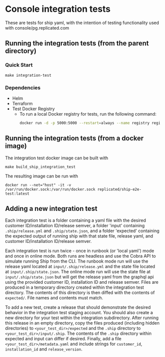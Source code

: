 # Console integration tests

These are tests for ship yaml, with the intention of testing functionality used with console/pg.replicated.com

## Running the integration tests (from the parent directory)

### Quick Start
```shell
make integration-test
```

### Dependencies
- Helm
- Terraform
- Test Docker Registry
    * To run a local Docker registry for tests, run the following command:
      ```sh
      docker run -d -p 5000:5000 --restart=always --name registry registry:2
      ```

## Running the integration tests (from a docker image)

The integration test docker image can be built with

```shell
make build_ship_integration_test
```

The resulting image can be run with

```shell
docker run --net="host" -it -v /var/run/docker.sock:/var/run/docker.sock replicated/ship-e2e-test:latest
```

## Adding a new integration test

Each integration test is a folder containing a yaml file with the
desired customer ID/installation ID/release semver, a folder 'input' containing
`.ship/release.yml` and `.ship/state.json`, and a folder 'expected'
containing the expected output of running ship with that state file, release yaml,
and customer ID/installation ID/release semver.

Each integration test is run twice - once in runbook (or 'local yaml') mode and once in online mode.
Both runs are headless and use the Cobra API to simulate running Ship from the CLI.
The runbook mode run will use the release yaml located at `input/.ship/release.yml` and the state file located at `input/.ship/state.json`.
The online mode run will use the state file at `input/.ship/state.json` but will get the release yaml from the graphql api using the provided customer ID, installation ID and release semver.
Files are produced in a temporary directory created within the integration test directory.
The contents of this directory is then diffed with the contents of `expected/`.
File names and contents must match.

To add a new test, create a release that should demonstrate the desired behavior in the integration test staging account.
You should also create a new directory for your test within the integration subdirectory.
After running this release in an empty directory, copy the files produced (including hidden directories) to `<your_test_dir>/expected` and the `.ship` directory to `<your_test_dir>/input/.ship`.
The contents of the `.ship` directory within expected and input can differ if desired.
Finally, add a file `<your_test_dir>/metadata.yaml` and include strings for `customer_id`, `installation_id` and `release_version`.
